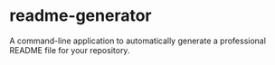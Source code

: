 # readme-generator
A command-line application to automatically generate a professional README file for your repository.

